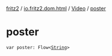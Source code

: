 [fritz2](../../index.md) / [io.fritz2.dom.html](../index.md) / [Video](index.md) / [poster](./poster.md)

# poster

`var poster: Flow<`[`String`](https://kotlinlang.org/api/latest/jvm/stdlib/kotlin/-string/index.html)`>`